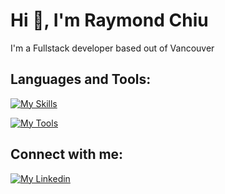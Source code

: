 # Hi 👋, I'm Raymond Chiu

I'm a Fullstack developer based out of Vancouver

## Languages and Tools:

[![My Skills](https://skillicons.dev/icons?i=html,css,js,ts,react,jest,bootstrap)](https://raymond-chiu.ca/)

[![My Tools](https://skillicons.dev/icons?i=git,mongodb,nodejs,docker,postman)](https://raymond-chiu.com/)


## Connect with me:

[![My Linkedin](https://skillicons.dev/icons?i=linkedin 'Raymond Chiu')](https://linkedin.com/in/rachiu)
